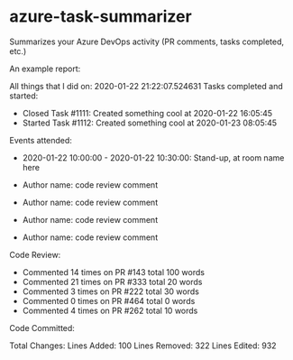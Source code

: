 # azure-task-summarizer
Summarizes your Azure DevOps activity (PR comments, tasks completed, etc.)

An example report:

All things that I did on: 2020-01-22 21:22:07.524631
Tasks completed and started:
- Closed Task #1111: Created something cool at 2020-01-22 16:05:45
- Started Task #1112: Created something cool at 2020-01-23 08:05:45

Events attended:
- 2020-01-22 10:00:00 - 2020-01-22 10:30:00: Stand-up, at room name here

- Author name: code review comment
- Author name: code review comment
- Author name: code review comment
- Author name: code review comment

Code Review:
- Commented 14 times on PR #143 total 100 words
- Commented 21 times on PR #333 total 20 words
- Commented 3 times on PR #222 total 30 words
- Commented 0 times on PR #464 total 0 words
- Commented 4 times on PR #262 total 10 words

Code Committed:

Total Changes:
Lines Added: 100
Lines Removed: 322
Lines Edited: 932
